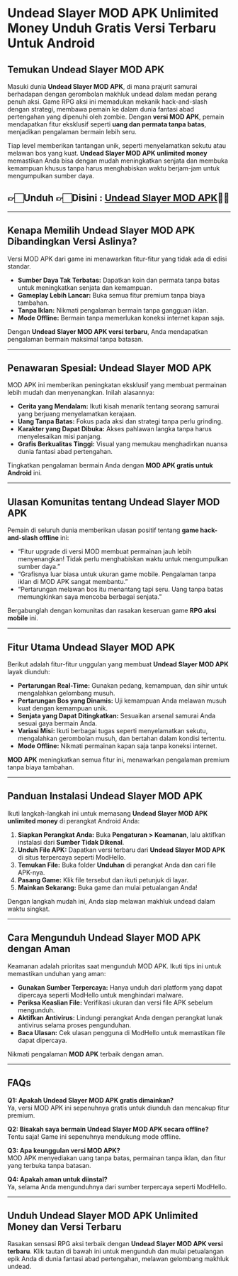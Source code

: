 # Undead Slayer MOD APK Unlimited Money Unduh Gratis Versi Terbaru Untuk Android

## Temukan Undead Slayer MOD APK  

Masuki dunia **Undead Slayer MOD APK**, di mana prajurit samurai berhadapan dengan gerombolan makhluk undead dalam medan perang penuh aksi. Game RPG aksi ini memadukan mekanik hack-and-slash dengan strategi, membawa pemain ke dalam dunia fantasi abad pertengahan yang dipenuhi oleh zombie. Dengan **versi MOD APK**, pemain mendapatkan fitur eksklusif seperti **uang dan permata tanpa batas**, menjadikan pengalaman bermain lebih seru.  

Tiap level memberikan tantangan unik, seperti menyelamatkan sekutu atau melawan bos yang kuat. **Undead Slayer MOD APK unlimited money** memastikan Anda bisa dengan mudah meningkatkan senjata dan membuka kemampuan khusus tanpa harus menghabiskan waktu berjam-jam untuk mengumpulkan sumber daya.  



## 👉🏻Unduh 👉🏻Disini : [Undead Slayer MOD APK](https://modhello.com/undead-slayer-extreme/)👌🏻
---

## Kenapa Memilih Undead Slayer MOD APK Dibandingkan Versi Aslinya?  

Versi MOD APK dari game ini menawarkan fitur-fitur yang tidak ada di edisi standar.  

- **Sumber Daya Tak Terbatas:** Dapatkan koin dan permata tanpa batas untuk meningkatkan senjata dan kemampuan.  
- **Gameplay Lebih Lancar:** Buka semua fitur premium tanpa biaya tambahan.  
- **Tanpa Iklan:** Nikmati pengalaman bermain tanpa gangguan iklan.  
- **Mode Offline:** Bermain tanpa memerlukan koneksi internet kapan saja.  

Dengan **Undead Slayer MOD APK versi terbaru**, Anda mendapatkan pengalaman bermain maksimal tanpa batasan.  

---

## Penawaran Spesial: Undead Slayer MOD APK  

MOD APK ini memberikan peningkatan eksklusif yang membuat permainan lebih mudah dan menyenangkan. Inilah alasannya:  

- **Cerita yang Mendalam:** Ikuti kisah menarik tentang seorang samurai yang berjuang menyelamatkan kerajaan.  
- **Uang Tanpa Batas:** Fokus pada aksi dan strategi tanpa perlu grinding.  
- **Karakter yang Dapat Dibuka:** Akses pahlawan langka tanpa harus menyelesaikan misi panjang.  
- **Grafis Berkualitas Tinggi:** Visual yang memukau menghadirkan nuansa dunia fantasi abad pertengahan.  

Tingkatkan pengalaman bermain Anda dengan **MOD APK gratis untuk Android** ini.  

---

## Ulasan Komunitas tentang Undead Slayer MOD APK  

Pemain di seluruh dunia memberikan ulasan positif tentang **game hack-and-slash offline** ini:  

- “Fitur upgrade di versi MOD membuat permainan jauh lebih menyenangkan! Tidak perlu menghabiskan waktu untuk mengumpulkan sumber daya.”  
- “Grafisnya luar biasa untuk ukuran game mobile. Pengalaman tanpa iklan di MOD APK sangat membantu.”  
- “Pertarungan melawan bos itu menantang tapi seru. Uang tanpa batas memungkinkan saya mencoba berbagai senjata.”  

Bergabunglah dengan komunitas dan rasakan keseruan game **RPG aksi mobile** ini.  

---

## Fitur Utama Undead Slayer MOD APK  

Berikut adalah fitur-fitur unggulan yang membuat **Undead Slayer MOD APK** layak diunduh:  

- **Pertarungan Real-Time:** Gunakan pedang, kemampuan, dan sihir untuk mengalahkan gelombang musuh.  
- **Pertarungan Bos yang Dinamis:** Uji kemampuan Anda melawan musuh kuat dengan kemampuan unik.  
- **Senjata yang Dapat Ditingkatkan:** Sesuaikan arsenal samurai Anda sesuai gaya bermain Anda.  
- **Variasi Misi:** Ikuti berbagai tugas seperti menyelamatkan sekutu, mengalahkan gerombolan musuh, dan bertahan dalam kondisi tertentu.  
- **Mode Offline:** Nikmati permainan kapan saja tanpa koneksi internet.  

**MOD APK** meningkatkan semua fitur ini, menawarkan pengalaman premium tanpa biaya tambahan.  

---

## Panduan Instalasi Undead Slayer MOD APK  

Ikuti langkah-langkah ini untuk memasang **Undead Slayer MOD APK unlimited money** di perangkat Android Anda:  

1. **Siapkan Perangkat Anda:** Buka **Pengaturan > Keamanan**, lalu aktifkan instalasi dari **Sumber Tidak Dikenal**.  
2. **Unduh File APK:** Dapatkan versi terbaru dari **Undead Slayer MOD APK** di situs terpercaya seperti ModHello.  
3. **Temukan File:** Buka folder **Unduhan** di perangkat Anda dan cari file APK-nya.  
4. **Pasang Game:** Klik file tersebut dan ikuti petunjuk di layar.  
5. **Mainkan Sekarang:** Buka game dan mulai petualangan Anda!  

Dengan langkah mudah ini, Anda siap melawan makhluk undead dalam waktu singkat.  

---

## Cara Mengunduh Undead Slayer MOD APK dengan Aman  

Keamanan adalah prioritas saat mengunduh MOD APK. Ikuti tips ini untuk memastikan unduhan yang aman:  

- **Gunakan Sumber Terpercaya:** Hanya unduh dari platform yang dapat dipercaya seperti ModHello untuk menghindari malware.  
- **Periksa Keaslian File:** Verifikasi ukuran dan versi file APK sebelum mengunduh.  
- **Aktifkan Antivirus:** Lindungi perangkat Anda dengan perangkat lunak antivirus selama proses pengunduhan.  
- **Baca Ulasan:** Cek ulasan pengguna di ModHello untuk memastikan file dapat dipercaya.  

Nikmati pengalaman **MOD APK** terbaik dengan aman.  

---

## FAQs  

**Q1: Apakah Undead Slayer MOD APK gratis dimainkan?**  
Ya, versi MOD APK ini sepenuhnya gratis untuk diunduh dan mencakup fitur premium.  

**Q2: Bisakah saya bermain Undead Slayer MOD APK secara offline?**  
Tentu saja! Game ini sepenuhnya mendukung mode offline.  

**Q3: Apa keunggulan versi MOD APK?**  
MOD APK menyediakan uang tanpa batas, permainan tanpa iklan, dan fitur yang terbuka tanpa batasan.  

**Q4: Apakah aman untuk diinstal?**  
Ya, selama Anda mengunduhnya dari sumber terpercaya seperti ModHello.  

---

## Unduh Undead Slayer MOD APK Unlimited Money dan Versi Terbaru  

Rasakan sensasi RPG aksi terbaik dengan **Undead Slayer MOD APK versi terbaru**. Klik tautan di bawah ini untuk mengunduh dan mulai petualangan epik Anda di dunia fantasi abad pertengahan, melawan gelombang makhluk undead.   
